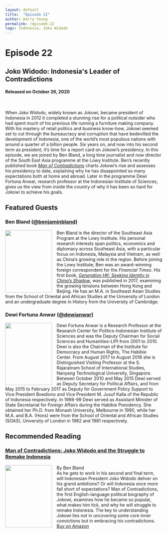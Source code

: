 ```yaml
---
layout: default
title:  "Episode 22"
author: Harry Yeung
permalink: /episode-22
tags: Indonesia, Joko Widodo
---
```


<head>
  <meta name="twitter:card" content="summary" />
  <meta name="twitter:site" content="@AsiaMattersPod" />
  <meta name="twitter:title" content="Episode 22 | Joko Widodo: Indonesia's Leader of Contradictions" />
  <meta name="twitter:description" content="When Joko Widodo, widely known as Jokowi, became president of Indonesia in 2012 it completed a stunning rise for a political outsider who had spent much of his previous life running a furniture making company." />
  <meta name="twitter:image" content="https://user-images.githubusercontent.com/67763587/97117453-1b73b880-16c1-11eb-8dfb-30e8781bf66c.png" />
</head>


# Episode 22
## Joko Widodo: Indonesia's Leader of Contradictions
#### Released on October 26, 2020

<div id="buzzsprout-player-6054442"></div>
<script src="https://www.buzzsprout.com/699187/6054442-indonesia-s-leader-of-contradictions.js?container_id=buzzsprout-player-6054442&player=small" type="text/javascript" charset="utf-8"></script>
<br>

When Joko Widodo, widely known as Jokowi, became president of Indonesia in 2012 it completed a stunning rise for a political outsider who had spent much of his previous life running a furniture making company. With his mastery of retail politics and business know-how, Jokowi seemed set to cut through the bureaucracy and corruption that have bedevilled the development of Indonesia, one of the world’s most populous nations with around a quarter of a billion people. Six years on, and now into his second term as president, it’s time for a report card on Jokowi’s presidency. In this episode, we are joined by Ben Bland, a long time journalist and now director of the South East Asia programme at the Lowy Institute. Ben’s recently published book [*Man of Contradictions*](https://www.amazon.com/gp/product/B085ZC2M3W/ref=as_li_tl?ie=UTF8&camp=1789&creative=9325&creativeASIN=B085ZC2M3W&linkCode=as2&tag=asiamatterspo-20&linkId=aa72eab75acd0eee7ee342e2581ea926) charts Jokowi’s rise and assesses his presidency to date, explaining why he has disappointed so many expectations both at home and abroad. Later in the programme Dewi Fortuna Anwar, research professor at the Indonesian Institute of Sciences, gives us the view from inside the country of why it has been so hard for Jokowi to achieve his goals.

## Featured Guests

### Ben Bland [(@benjaminbland)](https://twitter.com/benjaminbland)

<img src="https://user-images.githubusercontent.com/67763587/96533769-4c786700-1243-11eb-971f-1e1e26888ae6.png"
  style="width:150px;height:200px;margin-right:15px;"
  align="left" />
  <p>Ben Bland is the director of the Southeast Asia Program at the Lowy Institute. His personal research interests span politics, economics and diplomacy across Southeast Asia, with a particular focus on Indonesia, Malaysia and Vietnam, as well as China’s growing role in the region. Before joining the Lowy Institute, Ben was an award-winning foreign correspondent for the <i>Financial Times</i>. His first book,  <a href="https://www.amazon.com/gp/product/0734398506/ref=as_li_tl?ie=UTF8&camp=1789&creative=9325&creativeASIN=0734398506&linkCode=as2&tag=asiamatterspo-20&linkId=9dd120d3cfcf52bcf217c6506461e0e0"><i>Generation HK: Seeking Identity in China’s Shadow</i></a>, was published in 2017, examining the growing tensions between Hong Kong and Beijing. He has an M.A. in Southeast Asian Studies from the School of Oriental and African Studies at the University of London and an undergraduate degree in History from the University of Cambridge.</p>

### Dewi Fortuna Anwar [(@dewianwar)](https://twitter.com/dewianwar?lang=en)

<img src="https://user-images.githubusercontent.com/67763587/96533818-69149f00-1243-11eb-8f6d-dde145997031.png"
  style="width:150px;height:200px;margin-right:15px;"
  align="left" />
  <p>Dewi Fortuna Anwar is a Research Professor at the Research Center for Politics-Indonesian Institute of Sciences and was the Deputy Chairman for Social Sciences and Humanities-LIPI from 2001 to 2010. Dewi is also the Chairman of the Institute for Democracy and Human Rights, The Habibie Center. From August 2017 to August 2018 she is Distinguished Visiting Professor at the S. Rajaratnam School of International Studies, Nanyang Technological University, Singapore. Between October 2010 and May 2015 Dewi served as Deputy Secretary for Political Affairs, and from May 2015 to February 2017 as Deputy for Government Policy Support to Vice President Boediono and Vice President M. Jusuf Kalla of the Republic of Indonesia respectively. In 1998-99 Dewi served as Assistant Minister of State Secretariat for Foreign Affairs during the Habibie Presidency. She obtained her Ph.D. from Monash University, Melbourne in 1990, while her M.A. and B.A. (Hons) were from the School of Oriental and African Studies (SOAS), University of London in 1982 and 1981 respectively.</p>

## Recommended Reading

### [Man of Contradictions: Joko Widodo and the Struggle to Remake Indonesia](https://amzn.to/2N18Xvy)

<a href="https://amzn.to/2N18Xvy">
<img src="{{site.url}}/assets/img/books/man-of-contradictions.png"
  style="width:150px;height:200px;margin-right:15px;"
  align="left" /> </a>
  By Ben Bland
  <br> As he gets to work in his second and final term, will Indonesian President Joko Widodo deliver on his grand ambitions? Or will Indonesia once more fall short of expectations? Man of Contradictions, the first English-language political biography of Jokowi, examines how he became so popular, what makes him tick, and why he will struggle to remake Indonesia. The key to understanding Jokowi lies not in uncovering some core inner convictions but in embracing his contradictions.
  <br> <a href="https://amzn.to/2N18Xvy">Buy on Amazon</a>
